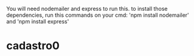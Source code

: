 You will need nodemailer and express to run this.
to install those dependencies, run this commands on your cmd:  'npm install nodemailer' and 'npm install express'




# cadastro0
